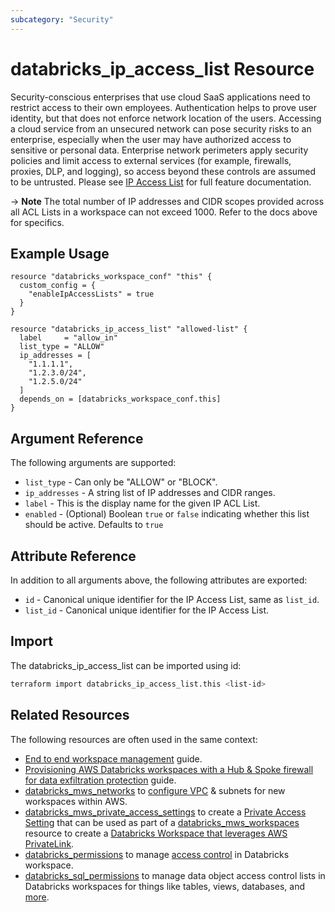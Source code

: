 ```yaml
---
subcategory: "Security"
---
```

# databricks_ip_access_list Resource

Security-conscious enterprises that use cloud SaaS applications need to restrict access to their own employees. Authentication helps to prove user identity, but that does not enforce network location of the users. Accessing a cloud service from an unsecured network can pose security risks to an enterprise, especially when the user may have authorized access to sensitive or personal data. Enterprise network perimeters apply security policies and limit access to external services (for example, firewalls, proxies, DLP, and logging), so access beyond these controls are assumed to be untrusted. Please see [IP Access List](https://docs.databricks.com/security/network/ip-access-list.html) for full feature documentation.

-> **Note** The total number of IP addresses and CIDR scopes provided across all ACL Lists in a workspace can not exceed 1000.  Refer to the docs above for specifics.

## Example Usage

```hcl
resource "databricks_workspace_conf" "this" {
  custom_config = {
    "enableIpAccessLists" = true
  }
}

resource "databricks_ip_access_list" "allowed-list" {
  label     = "allow_in"
  list_type = "ALLOW"
  ip_addresses = [
    "1.1.1.1",
    "1.2.3.0/24",
    "1.2.5.0/24"
  ]
  depends_on = [databricks_workspace_conf.this]
}
```

## Argument Reference

The following arguments are supported:

* `list_type` -  Can only be "ALLOW" or "BLOCK".
* `ip_addresses` - A string list of IP addresses and CIDR ranges.
* `label` -  This is the display name for the given IP ACL List.
* `enabled` - (Optional) Boolean `true` or `false` indicating whether this list should be active.  Defaults to `true`

## Attribute Reference

In addition to all arguments above, the following attributes are exported:

* `id` - Canonical unique identifier for the IP Access List, same as `list_id`.
* `list_id` - Canonical unique identifier for the IP Access List.

## Import

The databricks_ip_access_list can be imported using id:

```bash
terraform import databricks_ip_access_list.this <list-id>
```

## Related Resources

The following resources are often used in the same context:

* [End to end workspace management](../guides/workspace-management.md) guide.
* [Provisioning AWS Databricks workspaces with a Hub & Spoke firewall for data exfiltration protection](../guides/aws-e2-firewall-hub-and-spoke.md) guide.
* [databricks_mws_networks](mws_networks.md) to [configure VPC](https://docs.databricks.com/administration-guide/cloud-configurations/aws/customer-managed-vpc.html) & subnets for new workspaces within AWS.
* [databricks_mws_private_access_settings](mws_private_access_settings.md) to create a [Private Access Setting](https://docs.databricks.com/administration-guide/cloud-configurations/aws/privatelink.html#step-5-create-a-private-access-settings-configuration-using-the-databricks-account-api) that can be used as part of a [databricks_mws_workspaces](mws_workspaces.md) resource to create a [Databricks Workspace that leverages AWS PrivateLink](https://docs.databricks.com/administration-guide/cloud-configurations/aws/privatelink.html).
* [databricks_permissions](permissions.md) to manage [access control](https://docs.databricks.com/security/access-control/index.html) in Databricks workspace.
* [databricks_sql_permissions](sql_permissions.md) to manage data object access control lists in Databricks workspaces for things like tables, views, databases, and [more](https://docs.databricks.com/security/access-control/table-acls/object-privileges.html).
